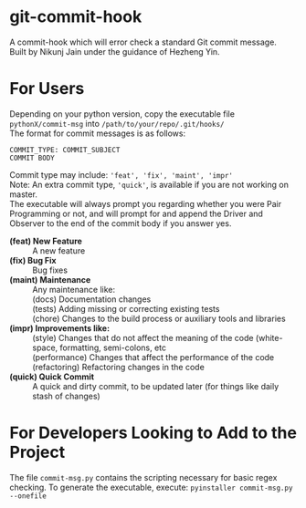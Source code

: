# git-commit-hook
A commit-hook which will error check a standard Git commit message.  
Built by Nikunj Jain under the guidance of Hezheng Yin.

# For Users
Depending on your python version, copy the executable file `pythonX/commit-msg` into `/path/to/your/repo/.git/hooks/`  
The format for commit messages is as follows:  
```
COMMIT_TYPE: COMMIT_SUBJECT  
COMMIT BODY  
```
Commit type may include: `'feat', 'fix', 'maint', 'impr'`  
Note: An extra commit type, `'quick'`, is available if you are not working on master.  
The executable will always prompt you regarding whether you were Pair Programming or
not, and will prompt for and append the Driver and Observer to the end of the
commit body if you answer yes.  
<dl>
  <dt><strong>(feat) New Feature</strong></dt>
    <dd>A new feature </dd>
  <dt><strong>(fix) Bug Fix</strong></dt>
    <dd>Bug fixes</dd>
  <dt><strong>(maint) Maintenance</strong></dt>
    <dd>Any maintenance like: <br> 
        (docs) Documentation changes <br>
        (tests) Adding missing or correcting existing tests <br>
        (chore) Changes to the build process or auxiliary tools and libraries </dd>
  <dt><strong>(impr) Improvements like: </strong></dt>
    <dd>(style) Changes that do not affect the meaning of the code (white-space, formatting, semi-colons, etc <br>
        (performance) Changes that affect the performance of the code <br>
        (refactoring) Refactoring changes in the code </dd>
  <dt><strong>(quick) Quick Commit </strong></dt>
    <dd> A quick and dirty commit, to be updated later (for things like daily stash of changes) </dd>
</dl>

# For Developers Looking to Add to the Project
The file `commit-msg.py` contains the scripting necessary for basic regex checking.
To generate the executable, execute: `pyinstaller commit-msg.py --onefile`
